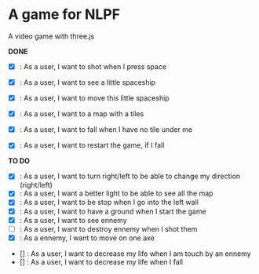 A game for NLPF
===============

A video game with three.js

**DONE**

- [X] : As a user, I want to shot when I press space
- [X] : As a user, I want to see a little spaceship
- [X] : As a user, I want to move this little spaceship
- [X] : As a user, I want to a map with a tiles
- [X] : As a user, I want to fall when I have no tile under me
- [X] : As a user, I want to restart the game, if I fall


**TO DO**

- [X] : As a user, I want to turn right/left to be able to change my direction (right/left)
- [X] : As a user, I want a better light to be able to see all the map
- [X] : As a user, I want to be stop when I go into the left wall
- [X] : As a user, I want to have a ground when I start the game
- [X] : As a user, I want to see ennemy
- [ ] : As a user, I want to destroy ennemy when I shot them
- [X] : As a ennemy, I want to move on one axe
- [] : As a user, I want to decrease my life when I am touch by an ennemy
- [] : As a user, I want to decrease my life when I fall
